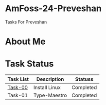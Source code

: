 # AmFoss-24-Preveshan
Tasks For Preveshan
# About Me
# Task Status
| Task List | Description | Statuss|
|---|---|---|
| [Task-00](https://github.com/The-Yearly/AmFoss-24-Preveshan/tree/main/%23Task-0)  | Install Linux | Completed |
| Task-01 | Type-Maestro | Completed |



